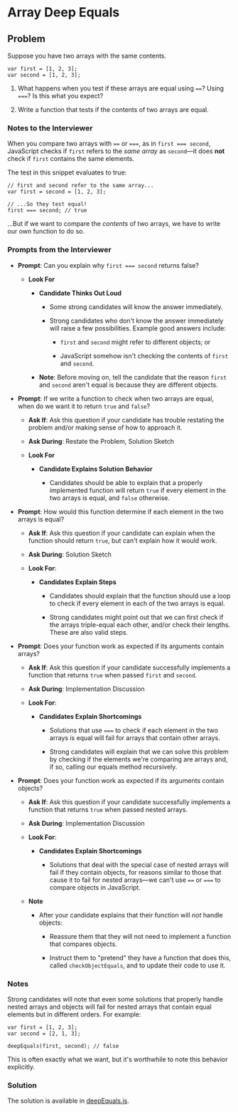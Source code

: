# Array Deep Equals

## Problem

Suppose you have two arrays with the same contents.

```
var first = [1, 2, 3];
var second = [1, 2, 3];
```

1. What happens when you test if these arrays are equal using `==`? Using `===`? Is this what you expect?

2. Write a function that tests if the contents of two arrays are equal.

### Notes to the Interviewer

When you compare two arrays with `==` or `===`, as in `first === second`, JavaScript checks if `first` refers to the _same array_ as `second`—it does **not** check if `first` contains the same elements.

The test in this snippet evaluates to true:

```
// first and second refer to the same array...
var first = second = [1, 2, 3];

// ...So they test equal!
first === second; // true
```

...But if we want to compare the _contents_ of two arrays, we have to write our own function to do so.

### Prompts from the Interviewer

* **Prompt**: Can you explain why `first === second` returns false?

  * **Look For**

    * **Candidate Thinks Out Loud**

      * Some strong candidates will know the answer immediately.

      * Strong candidates who don't know the answer immediately will raise a few possibilities. Example good answers include:

        * `first` and `second` might refer to different objects; or

        * JavaScript somehow isn't checking the contents of `first` and `second`.

    * **Note**: Before moving on, tell the candidate that the reason `first` and `second` aren't equal is because they are different objects.

* **Prompt**: If we write a function to check when two arrays are equal, when do we want it to return `true` and `false`?

  * **Ask If**: Ask this question if your candidate has trouble restating the problem and/or making sense of how to approach it.

  * **Ask During**: Restate the Problem, Solution Sketch

  * **Look For**

    * **Candidate Explains Solution Behavior**

      * Candidates should be able to explain that a properly implemented function will return `true` if every element in the two arrays is equal, and `false` otherwise.

* **Prompt**: How would this function determine if each element in the two arrays is equal?

  * **Ask If**: Ask this question if your candidate can explain when the function should return `true`, but can't explain how it would work.

  * **Ask During**: Solution Sketch

  * **Look For**:

    * **Candidates Explain Steps**

      * Candidates should explain that the function should use a loop to check if every element in each of the two arrays is equal.

      * Strong candidates might point out that we can first check if the arrays triple-equal each other, and/or check their lengths. These are also valid steps.

* **Prompt**: Does your function work as expected if its arguments contain arrays?

  * **Ask If**: Ask this question if your candidate successfully implements a function that returns `true` when passed `first` and `second`.

  * **Ask During**: Implementation Discussion

  * **Look For**:

    * **Candidates Explain Shortcomings**

      * Solutions that use `===` to check if each element in the two arrays is equal will fail for arrays that contain other arrays.

      * Strong candidates will explain that we can solve this problem by checking if the elements we're comparing are arrays and, if so, calling our equals method recursively.

* **Prompt**: Does your function work as expected if its arguments contain objects?

  * **Ask If**: Ask this question if your candidate successfully implements a function that returns `true` when passed nested arrays.

  * **Ask During**: Implementation Discussion

  * **Look For**:

    * **Candidates Explain Shortcomings**

      * Solutions that deal with the special case of nested arrays will fail if they contain objects, for reasons similar to those that cause it to fail for nested arrays—we can't use `==` or `===` to compare objects in JavaScript.

  * **Note**

    * After your candidate explains that their function will _not_ handle objects:

      * Reassure them that they will not need to implement a function that compares objects.

      * Instruct them to "pretend" they have a function that does this, called `checkObjectEquals`, and to update their code to use it.

### Notes

Strong candidates will note that even some solutions that properly handle nested arrays and objects will fail for nested arrays that contain equal elements but in different orders. For example:

```
var first = [1, 2, 3];
var second = [2, 1, 3];

deepEquals(first, second); // false
```

This is often exactly what we want, but it's worthwhile to note this behavior explicitly.

### Solution

The solution is available in [deepEquals.js](Solved/deepEquals.js).
